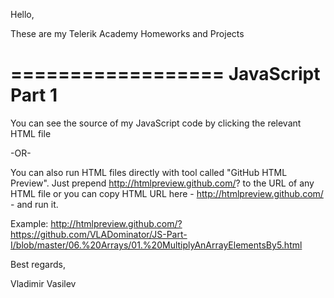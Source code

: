 Hello,

These are my Telerik Academy Homeworks and Projects

==================
JavaScript Part 1
==================

You can see the source of my JavaScript code by clicking the relevant HTML file

-OR-

You can also run HTML files directly with tool called "GitHub HTML Preview".
Just prepend http://htmlpreview.github.com/? to the URL of any HTML file 
or you can copy HTML URL here - http://htmlpreview.github.com/ - and run it. 

Example:
http://htmlpreview.github.com/?https://github.com/VLADominator/JS-Part-I/blob/master/06.%20Arrays/01.%20MultiplyAnArrayElementsBy5.html



Best regards,

Vladimir Vasilev
